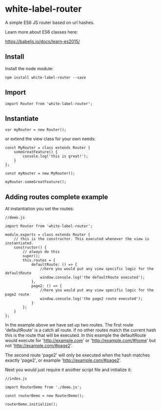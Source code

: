 # white-label-router

A simple ES6 JS router based on url hashes.

Learn more about ES6 classes here:

https://babeljs.io/docs/learn-es2015/

## Install

Install the node module:

```
npm install white-label-router --save
```

## Import

```
import Router from 'white-label-router';
```

## Instantiate

```
var myRouter = new Router();
```

or extend the view class for your own needs:

```
const MyRouter = class extends Router {
    someGreatFeature() {
        console.log('this is great!');
    }
};

const myRouter = new MyRouter();

myRouter.someGreatFeature();
```

## Adding routes complete example

At instantiation you set the routes:

```
//demo.js

import Router from 'white-label-router';

module.exports = class extends Router {
    // this is the constructor. This executed whenever the view is instantiated.
    constructor() {
        // always do this
        super();
        this.routes = {
            defaultRoute: () => {
                //here you would put any view specific logic for the defaultRoute
                window.console.log('the defaultRoute executed');
            },
            page2: () => {
                //here you would put any view specific logic for the page2 route
                window.console.log('the page2 route executed');
            }
        };
    }
};
```

In the example above we have set up two routes. The first route 'defaultRoute' is
a catch all route. If no other routes match the current hash this is the route that
will be executed. In this example the defaultRoute would execute for 'http://example.com' or 'http://example.com/#home' but not 'http://example.com/#page2'.

The second route 'page2' will only be executed when the hash matches exactly 'page2', or example 'http://example.com/#page2'.

Next you would just require it another script file and initialize it:

```
//index.js

import RouterDemo from './demo.js';

const routerDemo = new RouterDemo();

routerDemo.initialize();
```
